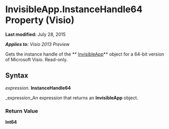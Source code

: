 
# InvisibleApp.InstanceHandle64 Property (Visio)

 **Last modified:** July 28, 2015

 _**Applies to:** Visio 2013 Preview_

Gets the instance handle of the  ** [InvisibleApp](70a30571-2017-af8b-eaa1-bf93c758a46a.md)** object for a 64-bit version of Microsoft Visio. Read-only.


## Syntax

 _expression_. **InstanceHandle64**

 _expression_An expression that returns an  **InvisibleApp** object.


### Return Value

 **Int64**


